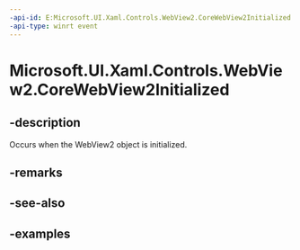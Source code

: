 ```yaml
---
-api-id: E:Microsoft.UI.Xaml.Controls.WebView2.CoreWebView2Initialized
-api-type: winrt event
---
```


# Microsoft.UI.Xaml.Controls.WebView2.CoreWebView2Initialized

<!--
public event Windows.Foundation.TypedEventHandler<Microsoft.UI.Xaml.Controls.WebView2,Microsoft.UI.Xaml.Controls.CoreWebView2InitializedEventArgs> CoreWebView2Initialized;
-->

## -description

Occurs when the WebView2 object is initialized.

## -remarks

## -see-also

## -examples

